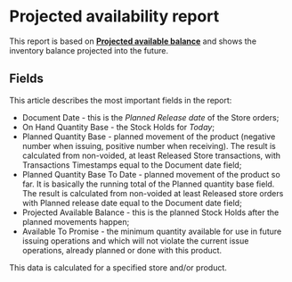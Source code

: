 # Projected availability report

This report is based on **[Projected available balance](https://github.com/ErpNetDocs/tech/blob/master/modules/logistics/logistics-common-module-concepts/projected-available-balance.md)** and shows the inventory balance projected into the future.

## Fields

This article describes the most important fields in the report:

- Document Date - this is the *Planned Release date* of the Store orders;
- On Hand Quantity Base - the Stock Holds for *Today*;
- Planned Quantity Base - planned movement of the product (negative number when issuing, positive number when receiving). The result is calculated from non-voided, at least Released Store transactions, with Transactions Timestamps equal to the Document date field;
- Planned Quantity Base To Date - planned movement of the product so far. It is basically the running total of the Planned quantity base field. The result is calculated from non-voided at least Released store orders with Planned release date  equal to the Document date field;
- Projected Available Balance - this is the planned Stock Holds after the planned movements happen;
- Available To Promise - the minimum quantity available for use in future issuing operations and which will not violate the current issue operations, already planned or done with this product.

This data is calculated for a specified store and/or product.
